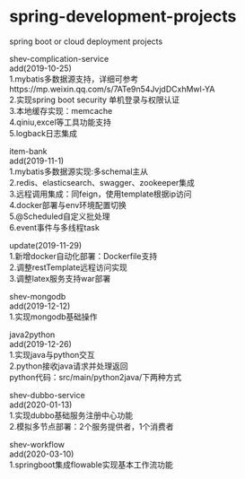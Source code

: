 # spring-development-projects
spring boot or cloud deployment projects  

shev-complication-service  
  add(2019-10-25)  
  1.mybatis多数据源支持，详细可参考https://mp.weixin.qq.com/s/7ATe9n54JvjdDCxhMwl-YA  
  2.实现spring boot security 单机登录与权限认证  
  3.本地缓存实现：memcache  
  4.qiniu,excel等工具功能支持  
  5.logback日志集成  
  
item-bank  
  add(2019-11-1)  
  1.mybatis多数据源实现:多schemal主从  
  2.redis、elasticsearch、swagger、zookeeper集成  
  3.远程调用集成：同feign，使用template根据ip访问  
  4.docker部署与env环境配置切换  
  5.@Scheduled自定义批处理  
  6.event事件与多线程task    
  
  update(2019-11-29)  
  1.新增docker自动化部署：Dockerfile支持  
  2.调整restTemplate远程访问实现  
  3.调整latex服务支持war部署  
  
shev-mongodb  
  add(2019-12-12)   
  1.实现mongodb基础操作  
  
java2python  
  add(2019-12-26)   
  1.实现java与python交互  
  2.python接收java请求并处理返回  
    python代码：src/main/python2java/下两种方式  

shev-dubbo-service  
  add(2020-01-13)   
  1.实现dubbo基础服务注册中心功能  
  2.模拟多节点部署：2个服务提供者，1个消费者  
  
shev-workflow  
  add(2020-03-10)  
  1.springboot集成flowable实现基本工作流功能  